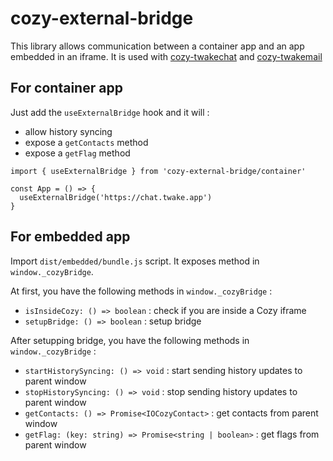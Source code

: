 # cozy-external-bridge

This library allows communication between a container app and an app embedded in an iframe. It is used with [cozy-twakechat](https://github.com/cozy/cozy-twakechat/) and [cozy-twakemail](https://github.com/cozy/cozy-twakemail/)

## For container app

Just add the `useExternalBridge` hook and it will :

- allow history syncing
- expose a `getContacts` method
- expose a `getFlag` method

```
import { useExternalBridge } from 'cozy-external-bridge/container'

const App = () => {
  useExternalBridge('https://chat.twake.app')
}
```

## For embedded app

Import `dist/embedded/bundle.js` script. It exposes method in `window._cozyBridge`.

At first, you have the following methods in `window._cozyBridge` :

- `isInsideCozy: () => boolean` : check if you are inside a Cozy iframe
- `setupBridge: () => boolean` : setup bridge

After setupping bridge, you have the following methods in `window._cozyBridge` :

- `startHistorySyncing: () => void` : start sending history updates to parent window
- `stopHistorySyncing: () => void` : stop sending history updates to parent window
- `getContacts: () => Promise<IOCozyContact>` : get contacts from parent window
- `getFlag: (key: string) => Promise<string | boolean>` : get flags from parent window
